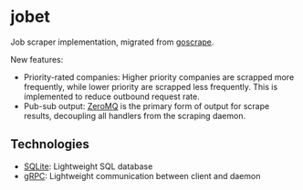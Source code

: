 # jobet

Job scraper implementation, migrated from [goscrape](https://github.com/maxmwang/goscrape).

New features:
- Priority-rated companies: Higher priority companies are scrapped more frequently, while lower priority are scrapped less frequently. This is implemented to reduce outbound request rate.
- Pub-sub output: [ZeroMQ](https://zeromq.org/) is the primary form of output for scrape results, decoupling all handlers from the scraping daemon. 

## Technologies

- [SQLite](https://www.sqlite.org/): Lightweight SQL database
- [gRPC](https://grpc.io/): Lightweight communication between client and daemon 


